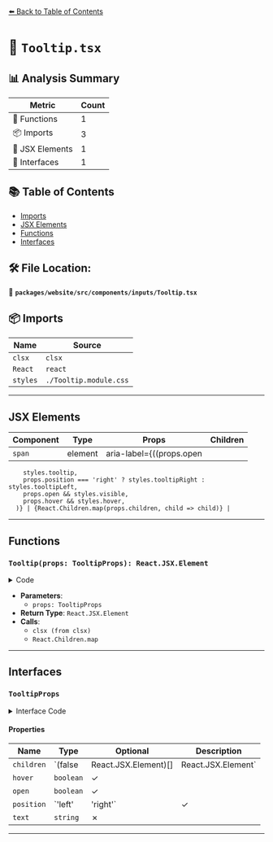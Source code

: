 [⬅️ Back to Table of Contents](../../../../../index.md)

# 📄 `Tooltip.tsx`

## 📊 Analysis Summary

| Metric | Count |
|--------|-------|
| 🔧 Functions | 1 |
| 📦 Imports | 3 |
| 💠 JSX Elements | 1 |
| 📐 Interfaces | 1 |

## 📚 Table of Contents

- [Imports](#imports)
- [JSX Elements](#jsx-elements)
- [Functions](#functions)
- [Interfaces](#interfaces)

## 🛠️ File Location:
📂 **`packages/website/src/components/inputs/Tooltip.tsx`**

## 📦 Imports

| Name | Source |
|------|--------|
| `clsx` | `clsx` |
| `React` | `react` |
| `styles` | `./Tooltip.module.css` |


---

## JSX Elements

| Component | Type | Props | Children |
|-----------|------|-------|----------|
| `span` | element | aria-label={((props.open || props.hover) && props.text) || undefined}, className={clsx(
        styles.tooltip,
        props.position === 'right' ? styles.tooltipRight : styles.tooltipLeft,
        props.open && styles.visible,
        props.hover && styles.hover,
      )} | {React.Children.map(props.children, child => child)} |


---

## Functions

### `Tooltip(props: TooltipProps): React.JSX.Element`

<details><summary>Code</summary>

```ts
function Tooltip(props: TooltipProps): React.JSX.Element {
  return (
    <span
      aria-label={((props.open || props.hover) && props.text) || undefined}
      className={clsx(
        styles.tooltip,
        props.position === 'right' ? styles.tooltipRight : styles.tooltipLeft,
        props.open && styles.visible,
        props.hover && styles.hover,
      )}
    >
      {React.Children.map(props.children, child => child)}
    </span>
  );
}
```
</details>

- **Parameters**:
  - `props: TooltipProps`
- **Return Type**: `React.JSX.Element`
- **Calls**:
  - `clsx (from clsx)`
  - `React.Children.map`

---

## Interfaces

### `TooltipProps`

<details><summary>Interface Code</summary>

```ts
export interface TooltipProps {
  readonly children: (false | React.JSX.Element)[] | React.JSX.Element;
  readonly hover?: boolean;
  readonly open?: boolean;
  readonly position?: 'left' | 'right';
  readonly text: string;
}
```
</details>

#### Properties

| Name | Type | Optional | Description |
|------|------|----------|-------------|
| `children` | `(false | React.JSX.Element)[] | React.JSX.Element` | ✗ |  |
| `hover` | `boolean` | ✓ |  |
| `open` | `boolean` | ✓ |  |
| `position` | `'left' | 'right'` | ✓ |  |
| `text` | `string` | ✗ |  |


---
